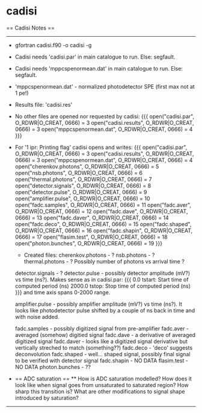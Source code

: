 cadisi
======
== Cadisi Notes ==

----

* gfortran cadisi.f90 -o cadisi -g
* Cadisi needs 'cadisi.par' in main catalogue to run. Else: segfault.
* Cadisi needs 'mppcspenormean.dat' in main catalogue to run. Else: segfault.
* 'mppcspenormean.dat' - normalized photodetector SPE (first max not at 1 pe!)
* Results file: 'cadisi.res'
* No other files are opened nor requested by cadisi:
  {{{
  open("cadisi.par", O_RDWR|O_CREAT, 0666) = 3
  open("cadisi.results", O_RDWR|O_CREAT, 0666) = 3
  open("mppcspenormean.dat", O_RDWR|O_CREAT, 0666) = 4
  }}}
* For
   '1  ipr: Printing flag'
  cadisi opens and writes:
  {{{
  open("cadisi.par", O_RDWR|O_CREAT, 0666) = 3
  open("cadisi.results", O_RDWR|O_CREAT, 0666) = 3
  open("mppcspenormean.dat", O_RDWR|O_CREAT, 0666) = 4
  open("cherenkov.photons", O_RDWR|O_CREAT, 0666) = 5
  open("nsb.photons", O_RDWR|O_CREAT, 0666) = 6
  open("thermal.photons", O_RDWR|O_CREAT, 0666) = 7
  open("detector.signals", O_RDWR|O_CREAT, 0666) = 8
  open("detector.pulse", O_RDWR|O_CREAT, 0666) = 9
  open("amplifier.pulse", O_RDWR|O_CREAT, 0666) = 10
  open("fadc.samples", O_RDWR|O_CREAT, 0666) = 11
  open("fadc.aver", O_RDWR|O_CREAT, 0666) = 12
  open("fadc.dave", O_RDWR|O_CREAT, 0666) = 13
  open("fadc.daver", O_RDWR|O_CREAT, 0666) = 14
  open("fadc.deco", O_RDWR|O_CREAT, 0666) = 15
  open("fadc.shaped", O_RDWR|O_CREAT, 0666) = 16
  open("fadc.shapin", O_RDWR|O_CREAT, 0666) = 17
  open("flasim.test", O_RDWR|O_CREAT, 0666) = 18
  open("photon.bunches", O_RDWR|O_CREAT, 0666) = 19
  }}}
  * Created files:
  cherenkov.photons - ?
  nsb.photons - ?
  thermal.photons - ?
  Possibly number of photons vs arrival time ?

  detector.signals - ?
  detector.pulse - possibly detector amplitude (mV?) vs time (ns?). Makes sense as in cadisi.par:
  {{{
	0.0          tstart: Start time of computed period (ns)
	2000.0       tstop: Stop time of computed period (ns)
  }}}
  and time axis spans 0-2000 range.

  amplifier.pulse - possibly amplifier amplitude (mV?) vs time (ns?). It looks like photodetector pulse shifted by a couple of ns back in time and with noise added.

  fadc.samples - possibly digitized signal from pre-amplifier
  fadc.aver - averaged (somehow) digitied signal
  fadc.dave - a derivative of averaged digitized signal
  fadc.daver - looks like a digitized signal derivative but vertically streched to match (something??)
  fadc.deco - 'deco' suggests deconvolution
  fadc.shaped - well... shaped signal, possibly final signal to be verified with detector signal
  fadc.shapin - NO DATA
  flasim.test - NO DATA
  photon.bunches - ??

* == ADC saturation ==
** How is ADC saturation modelled? How does it look like when signal goes from unsaturated to saturated region? How sharp this transition is? What are other modifications to signal shape introduced by saturation?

----
